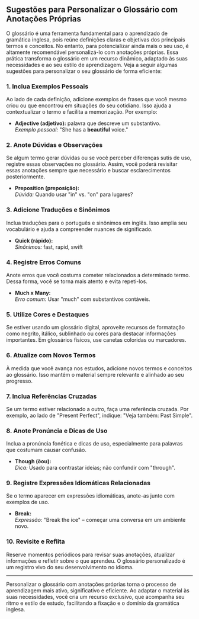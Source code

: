 
## Sugestões para Personalizar o Glossário com Anotações Próprias

O glossário é uma ferramenta fundamental para o aprendizado de gramática inglesa, pois reúne definições claras e objetivas dos principais termos e conceitos. No entanto, para potencializar ainda mais o seu uso, é altamente recomendável personalizá-lo com anotações próprias. Essa prática transforma o glossário em um recurso dinâmico, adaptado às suas necessidades e ao seu estilo de aprendizagem. Veja a seguir algumas sugestões para personalizar o seu glossário de forma eficiente:

### 1. **Inclua Exemplos Pessoais**

Ao lado de cada definição, adicione exemplos de frases que você mesmo criou ou que encontrou em situações do seu cotidiano. Isso ajuda a contextualizar o termo e facilita a memorização. Por exemplo:

- **Adjective (adjetivo):** palavra que descreve um substantivo.  
  _Exemplo pessoal:_ "She has a **beautiful** voice."

### 2. **Anote Dúvidas e Observações**

Se algum termo gerar dúvidas ou se você perceber diferenças sutis de uso, registre essas observações no glossário. Assim, você poderá revisitar essas anotações sempre que necessário e buscar esclarecimentos posteriormente.

- **Preposition (preposição):**  
  _Dúvida:_ Quando usar "in" vs. "on" para lugares?

### 3. **Adicione Traduções e Sinônimos**

Inclua traduções para o português e sinônimos em inglês. Isso amplia seu vocabulário e ajuda a compreender nuances de significado.

- **Quick (rápido):**  
  _Sinônimos:_ fast, rapid, swift

### 4. **Registre Erros Comuns**

Anote erros que você costuma cometer relacionados a determinado termo. Dessa forma, você se torna mais atento e evita repeti-los.

- **Much x Many:**  
  _Erro comum:_ Usar "much" com substantivos contáveis.

### 5. **Utilize Cores e Destaques**

Se estiver usando um glossário digital, aproveite recursos de formatação como negrito, itálico, sublinhado ou cores para destacar informações importantes. Em glossários físicos, use canetas coloridas ou marcadores.

### 6. **Atualize com Novos Termos**

À medida que você avança nos estudos, adicione novos termos e conceitos ao glossário. Isso mantém o material sempre relevante e alinhado ao seu progresso.

### 7. **Inclua Referências Cruzadas**

Se um termo estiver relacionado a outro, faça uma referência cruzada. Por exemplo, ao lado de "Present Perfect", indique: "Veja também: Past Simple".

### 8. **Anote Pronúncia e Dicas de Uso**

Inclua a pronúncia fonética e dicas de uso, especialmente para palavras que costumam causar confusão.

- **Though (ðoʊ):**  
  _Dica:_ Usado para contrastar ideias; não confundir com "through".

### 9. **Registre Expressões Idiomáticas Relacionadas**

Se o termo aparecer em expressões idiomáticas, anote-as junto com exemplos de uso.

- **Break:**  
  _Expressão:_ "Break the ice" – começar uma conversa em um ambiente novo.

### 10. **Revisite e Reflita**

Reserve momentos periódicos para revisar suas anotações, atualizar informações e refletir sobre o que aprendeu. O glossário personalizado é um registro vivo do seu desenvolvimento no idioma.

---

Personalizar o glossário com anotações próprias torna o processo de aprendizagem mais ativo, significativo e eficiente. Ao adaptar o material às suas necessidades, você cria um recurso exclusivo, que acompanha seu ritmo e estilo de estudo, facilitando a fixação e o domínio da gramática inglesa.
```
